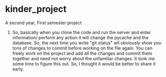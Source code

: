 # kinder_project
A second year, First semester project

1) So, basically when you clone the code and run the server and enter information/ perform any action it will change the pycache and the 
	database. So, the next time you write "git status" wll obviously show you tons of changes to commit before working on the file again. 
	You can freely work on the project and add all the changes and commit them together and need not worry about the unfamiliar changes. 
	It took me some time to figure this out. So, I thought it would be better to share it early.